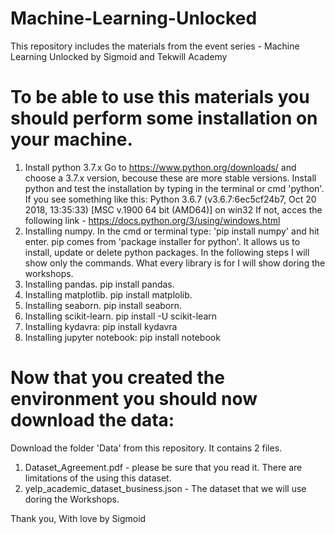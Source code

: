 # Machine-Learning-Unlocked
This repository includes the materials from the event series - Machine Learning Unlocked by Sigmoid and Tekwill Academy

# To be able to use this materials you should perform some installation on your machine.
1) Install python 3.7.x
    Go to https://www.python.org/downloads/ and choose a 3.7.x version, becouse these are more stable versions.
    Install python and test the installation by typing in the terminal or cmd 'python'. If you see something like this:
      Python 3.6.7 (v3.6.7:6ec5cf24b7, Oct 20 2018, 13:35:33) [MSC v.1900 64 bit (AMD64)] on win32
    If not, acces the following link - https://docs.python.org/3/using/windows.html
2) Installing numpy.
    In the cmd or terminal type: 
      'pip install numpy' and hit enter.
    pip comes from 'package installer for python'. It allows us to install, update or delete python packages.
    In the following steps I will show only the commands. What every library is for I will show doring the workshops.
3) Installing pandas.
      pip install pandas.
4) Installing matplotlib.
      pip install matplolib.
5) Installing seaborn.
      pip install seaborn.
6) Installing scikit-learn.
      pip install -U scikit-learn
7) Installing kydavra:
      pip install kydavra
8) Installing jupyter notebook:
      pip install notebook

# Now that you created the environment you should now download the data:
Download the folder 'Data' from this repository. It contains 2 files.
1) Dataset_Agreement.pdf - please be sure that you read it. There are limitations of the using this dataset.
2) yelp_academic_dataset_business.json - The dataset that we will use doring the Workshops.

Thank you,
With love by Sigmoid
